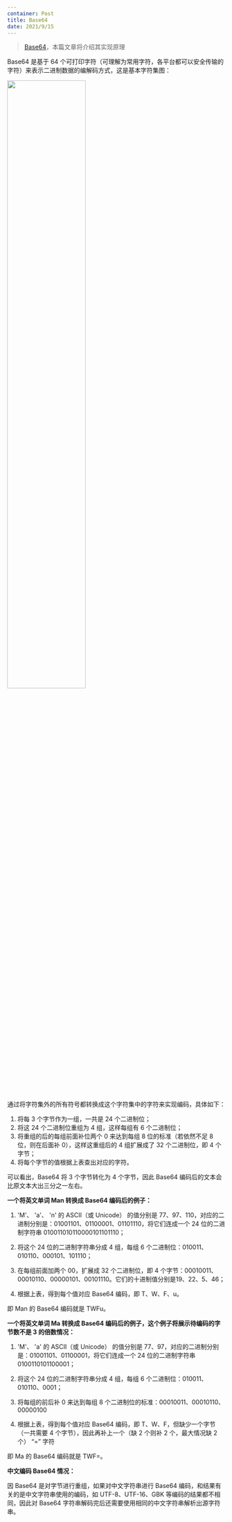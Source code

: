 ```yaml
---
container: Post
title: Base64
date: 2021/9/15
---
```


> [Base64](https://en.wikipedia.org/wiki/Base64)，本篇文章将介绍其实现原理

Base64 是基于 64 个可打印字符（可理解为常用字符，各平台都可以安全传输的字符）来表示二进制数据的编解码方式，这是基本字符集图：

<img src="/resource/en.wikipedia.org_wiki_Base64.png" style="width: 60%;" />

通过将字符集外的所有符号都转换成这个字符集中的字符来实现编码，具体如下：

1. 将每 3 个字节作为一组，一共是 24 个二进制位；
2. 将这 24 个二进制位重组为 4 组，这样每组有 6 个二进制位；
3. 将重组的后的每组前面补位两个 0 来达到每组 8 位的标准（若依然不足 8 位，则在后面补 0），这样这重组后的 4 组扩展成了 32 个二进制位，即 4 个字节；
4. 将每个字节的值根据上表查出对应的字符。

可以看出，Base64 将 3 个字节转化为 4 个字节，因此 Base64 编码后的文本会比原文本大出三分之一左右。

**一个将英文单词 Man 转换成 Base64 编码后的例子：**

1. 'M'、 'a'、 'n' 的 ASCII（或 Unicode） 的值分别是 77、97、110，对应的二进制分别是：01001101、01100001、01101110，将它们连成一个 24 位的二进制字符串 010011010110000101101110；

2. 将这个 24 位的二进制字符串分成 4 组，每组 6 个二进制位：010011、010110、000101、101110；

3. 在每组前面加两个 00，扩展成 32 个二进制位，即 4 个字节：00010011、00010110、00000101、00101110。它们的十进制值分别是19、22、5、46；

4. 根据上表，得到每个值对应 Base64 编码，即 T、W、F、u。

即 Man 的 Base64 编码就是 TWFu。

**一个将英文单词 Ma 转换成 Base64 编码后的例子，这个例子将展示待编码的字节数不是 3 的倍数情况：**

1. 'M'、 'a' 的 ASCII（或 Unicode） 的值分别是 77、97，对应的二进制分别是：01001101、01100001，将它们连成一个 24 位的二进制字符串 0100110101100001；

2. 将这个 24 位的二进制字符串分成 4 组，每组 6 个二进制位：010011、010110、0001；

3. 将每组的前后补 0 来达到每组 8 个二进制位的标准：00010011、00010110、00000100

4. 根据上表，得到每个值对应 Base64 编码，即 T、W、F，但缺少一个字节（一共需要 4 个字节），因此再补上一个（缺 2 个则补 2 个，最大情况缺 2 个） “=” 字符

即 Ma 的 Base64 编码就是 TWF=。

**中文编码 Base64 情况：**

因 Base64 是对字节进行重组，如果对中文字符串进行 Base64 编码，和结果有关的是中文字符串使用的编码，如 UTF-8、UTF-16、GBK 等编码的结果都不相同，因此对 Base64 字符串解码完后还需要使用相同的中文字符串解析出源字符串。
